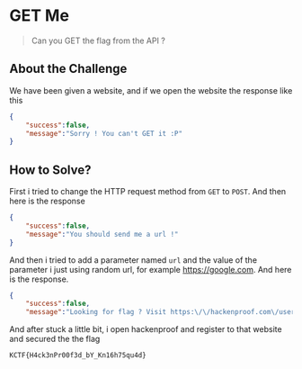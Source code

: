 # GET Me
> Can you GET the flag from the API ?

## About the Challenge
We have been given a website, and if we open the website the response like this

```json
{
    "success":false,
    "message":"Sorry ! You can't GET it :P"
}
```

## How to Solve?
First i tried to change the HTTP request method from `GET` to `POST`. And then here is the response

```json
{
    "success":false,
    "message":"You should send me a url !"
}
```
And then i tried to add a parameter named `url` and the value of the parameter i just using random url, for example https://google.com. And here is the response.

```json
{
    "success":false,
    "message":"Looking for flag ? Visit https:\/\/hackenproof.com\/user\/security"}
```

And after stuck a little bit, i open hackenproof and register to that website and secured the the flag
```
KCTF{H4ck3nPr00f3d_bY_Kn16h75qu4d}
```